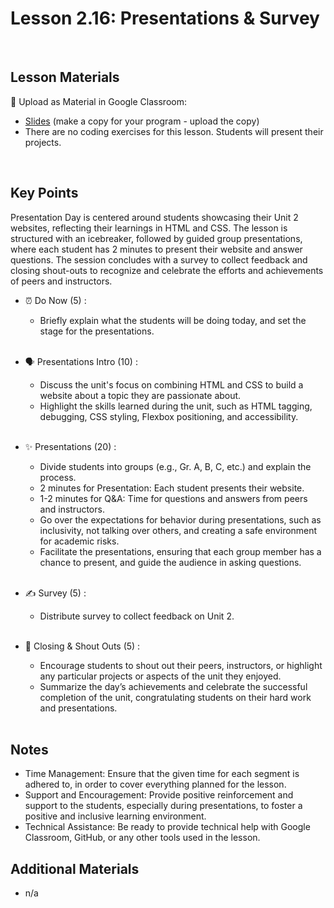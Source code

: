 # Lesson 2.16: Presentations & Survey

<br>

## Lesson Materials

📖 Upload as Material in Google Classroom:
- [Slides](https://docs.google.com/presentation/d/11hf3wFXWKxJrTlPFOZiXeL_ASsTtvjvohVusUUyGARE/edit?usp=sharing) (make a copy for your program - upload the copy)
- There are no coding exercises for this lesson. Students will present their projects.

<br>

## Key Points
Presentation Day is centered around students showcasing their Unit 2 websites, reflecting their learnings in HTML and CSS. The lesson is structured with an icebreaker, followed by guided group presentations, where each student has 2 minutes to present their website and answer questions. The session concludes with a survey to collect feedback and closing shout-outs to recognize and celebrate the efforts and achievements of peers and instructors.


- ⏰ Do Now (5) : 
    -  Briefly explain what the students will be doing today, and set the stage for the presentations. <br><br>

- 🗣️ Presentations Intro (10) : 
    - Discuss the unit's focus on combining HTML and CSS to build a website about a topic they are passionate about.
    - Highlight the skills learned during the unit, such as HTML tagging, debugging, CSS styling, Flexbox positioning, and accessibility.<br><br>

- ✨ Presentations (20) :
    - Divide students into groups (e.g., Gr. A, B, C, etc.) and explain the process.
    - 2 minutes for Presentation: Each student presents their website.
    - 1-2 minutes for Q&A: Time for questions and answers from peers and instructors.
    - Go over the expectations for behavior during presentations, such as inclusivity, not talking over others, and creating a safe environment for academic risks.
    - Facilitate the presentations, ensuring that each group member has a chance to present, and guide the audience in asking questions.<br><br>

- ✍️ Survey (5) : 
    -  Distribute survey to collect feedback on Unit 2.<br><br>

- 🎉 Closing & Shout Outs (5) : 
    - Encourage students to shout out their peers, instructors, or highlight any particular projects or aspects of the unit they enjoyed.
    - Summarize the day’s achievements and celebrate the successful completion of the unit, congratulating students on their hard work and presentations. <br><br>


## Notes
- Time Management: Ensure that the given time for each segment is adhered to, in order to cover everything planned for the lesson.
- Support and Encouragement: Provide positive reinforcement and support to the students, especially during presentations, to foster a positive and inclusive learning environment.
- Technical Assistance: Be ready to provide technical help with Google Classroom, GitHub, or any other tools used in the lesson.


## Additional Materials
- n/a
